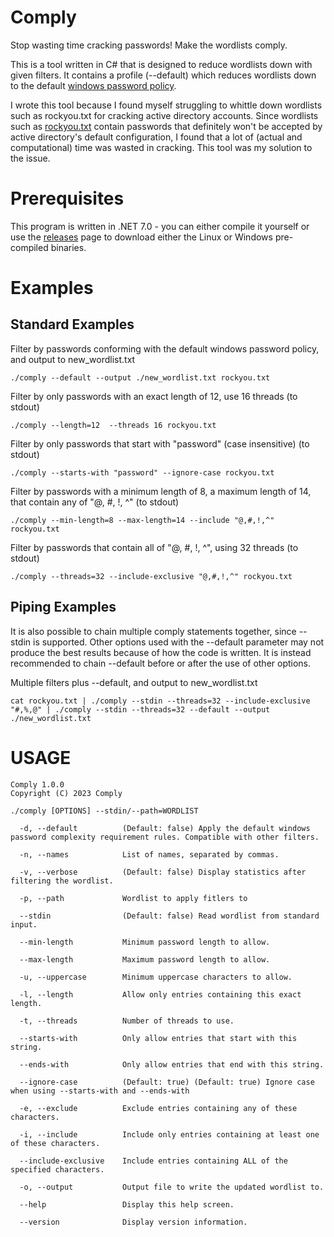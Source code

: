 # Comply
Stop wasting time cracking passwords! Make the wordlists comply.

This is a tool written in C# that is designed to reduce wordlists down with given filters. It contains a profile (--default) which reduces wordlists down to the default [windows password policy](https://learn.microsoft.com/en-us/windows/security/threat-protection/security-policy-settings/password-must-meet-complexity-requirements).

I wrote this tool because I found myself struggling to whittle down wordlists such as rockyou.txt for cracking active directory accounts. Since wordlists such as [rockyou.txt](https://github.com/praetorian-inc/Hob0Rules/blob/master/wordlists/rockyou.txt.gz) contain passwords that definitely won't be accepted by active directory's default configuration, I found that a lot of (actual and computational) time was wasted in cracking. This tool was my solution to the issue.

# Prerequisites
This program is written in .NET 7.0 - you can either compile it yourself or use the [releases]() page to download either the Linux or Windows pre-compiled binaries.

# Examples

## Standard Examples
Filter by passwords conforming with the default windows password policy, and output to new_wordlist.txt
```
./comply --default --output ./new_wordlist.txt rockyou.txt
```

Filter by only passwords with an exact length of 12, use 16 threads (to stdout)
```
./comply --length=12  --threads 16 rockyou.txt
```

Filter by only passwords that start with "password" (case insensitive) (to stdout)
```
./comply --starts-with "password" --ignore-case rockyou.txt
```

Filter by passwords with a minimum length of 8, a maximum length of 14, that contain any of "@, #, !, ^" (to stdout)
```
./comply --min-length=8 --max-length=14 --include "@,#,!,^" rockyou.txt
```

Filter by passwords that contain all of "@, #, !, ^", using 32 threads (to stdout)
```
./comply --threads=32 --include-exclusive "@,#,!,^" rockyou.txt
```

## Piping Examples
It is also possible to chain multiple comply statements together, since --stdin is supported. Other options used with the --default parameter may not produce the best results because of how the code is written. It is instead recommended to chain --default before or after the use of other options.

Multiple filters plus --default, and output to new_wordlist.txt
```
cat rockyou.txt | ./comply --stdin --threads=32 --include-exclusive "#,%,@" | ./comply --stdin --threads=32 --default --output ./new_wordlist.txt
```

# USAGE
```
Comply 1.0.0
Copyright (C) 2023 Comply

./comply [OPTIONS] --stdin/--path=WORDLIST

  -d, --default          (Default: false) Apply the default windows password complexity requirement rules. Compatible with other filters.

  -n, --names            List of names, separated by commas.

  -v, --verbose          (Default: false) Display statistics after filtering the wordlist.

  -p, --path             Wordlist to apply fitlers to

  --stdin                (Default: false) Read wordlist from standard input.

  --min-length           Minimum password length to allow.

  --max-length           Maximum password length to allow.

  -u, --uppercase        Minimum uppercase characters to allow.

  -l, --length           Allow only entries containing this exact length.

  -t, --threads          Number of threads to use.

  --starts-with          Only allow entries that start with this string.

  --ends-with            Only allow entries that end with this string.

  --ignore-case          (Default: true) (Default: true) Ignore case when using --starts-with and --ends-with

  -e, --exclude          Exclude entries containing any of these characters.

  -i, --include          Include only entries containing at least one of these characters.

  --include-exclusive    Include entries containing ALL of the specified characters.

  -o, --output           Output file to write the updated wordlist to.

  --help                 Display this help screen.

  --version              Display version information.
```
